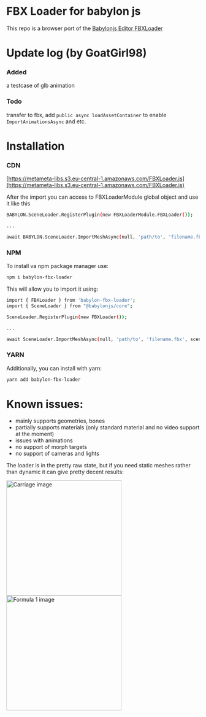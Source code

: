 # FBX Loader for babylon js

This repo is a browser port of the [Babylonjs Editor FBXLoader](https://github.com/BabylonJS/Editor/tree/master/src/renderer/editor/loaders/fbx)

# Update log (by GoatGirl98)

### Added

a testcase of glb animation

### Todo

transfer to fbx, add `public async loadAssetContainer` to enable `ImportAnimationsAsync` and etc.

# Installation

### CDN

[https://metameta-libs.s3.eu-central-1.amazonaws.com/FBXLoader.js](https://metameta-libs.s3.eu-central-1.amazonaws.com/FBXLoader.js)

After the import you can access to FBXLoaderModule global object and use it like this

```bash
BABYLON.SceneLoader.RegisterPlugin(new FBXLoaderModule.FBXLoader());

...

await BABYLON.SceneLoader.ImportMeshAsync(null, 'path/to', 'filename.fbx', scene);
```

### NPM

To install va npm package manager use:

```bash
npm i babylon-fbx-loader
```

This will allow you to import it using:

```bash
import { FBXLoader } from 'babylon-fbx-loader';
import { SceneLoader } from "@babylonjs/core";

SceneLoader.RegisterPlugin(new FBXLoader());

...

await SceneLoader.ImportMeshAsync(null, 'path/to', 'filename.fbx', scene);
```

### YARN

Additionally, you can install with yarn:

```bash
yarn add babylon-fbx-loader
```

# Known issues:
* mainly supports geometries, bones
* partially supports materials (only standard material and no video support at the moment)
* issues with animations
* no support of morph targets
* no support of cameras and lights

The loader is in the pretty raw state, but if you need static meshes rather than dynamic it can give pretty decent results:

<img src="https://metameta-libs.s3.eu-central-1.amazonaws.com/carriage.png" alt="Carriage image" width="300"/>
<img src="https://metameta-libs.s3.eu-central-1.amazonaws.com/formula-1.png" alt="Formula 1 image" width="300"/>
